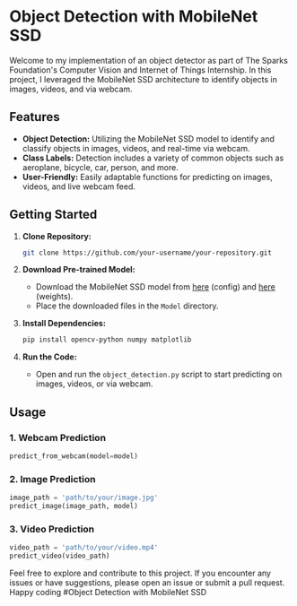 # Object Detection with MobileNet SSD

Welcome to my implementation of an object detector as part of The Sparks Foundation's Computer Vision and Internet of Things Internship. In this project, I leveraged the MobileNet SSD architecture to identify objects in images, videos, and via webcam.

## Features

- **Object Detection:** Utilizing the MobileNet SSD model to identify and classify objects in images, videos, and real-time via webcam.
- **Class Labels:** Detection includes a variety of common objects such as aeroplane, bicycle, car, person, and more.
- **User-Friendly:** Easily adaptable functions for predicting on images, videos, and live webcam feed.

## Getting Started

1. **Clone Repository:**
   ```bash
   git clone https://github.com/your-username/your-repository.git
   ```

2. **Download Pre-trained Model:**
   - Download the MobileNet SSD model from [here](https://gist.githubusercontent.com/mm-aditya/797a3e7ee041ef88cd4d9e293eaacf9f/raw/3d2765b625f1b090669a05d0b3e79b2907677e86/MobileNetSSD_deploy.prototxt.txt) (config) and [here](https://github.com/chuanqi305/MobileNet-SSD/blob/master/deploy.prototxt) (weights).
   - Place the downloaded files in the `Model` directory.

3. **Install Dependencies:**
   ```bash
   pip install opencv-python numpy matplotlib
   ```

4. **Run the Code:**
   - Open and run the `object_detection.py` script to start predicting on images, videos, or via webcam.

## Usage

### 1. Webcam Prediction

```python
predict_from_webcam(model=model)
```

### 2. Image Prediction

```python
image_path = 'path/to/your/image.jpg'
predict_image(image_path, model)
```

### 3. Video Prediction

```python
video_path = 'path/to/your/video.mp4'
predict_video(video_path)
```

Feel free to explore and contribute to this project. If you encounter any issues or have suggestions, please open an issue or submit a pull request. Happy coding #Object Detection with MobileNet SSD
